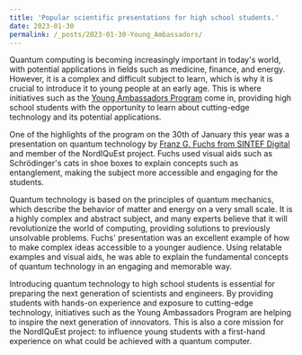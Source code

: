 ```yaml
---
title: 'Popular scientific presentations for high school students.'
date: 2023-01-30
permalink: /_posts/2023-01-30-Young_Ambassadors/
---
```


<!-- Popular scientific presentations for high school students. -->

Quantum computing is becoming increasingly important in today's world, with potential applications in fields such as medicine, finance, and energy.
However, it is a complex and difficult subject to learn, which is why it is crucial to introduce it to young people at an early age.
This is where initiatives such as the [Young Ambassadors Program](https://www.youngambassadors.no/) come in,
providing high school students with the opportunity to learn about cutting-edge technology and its potential applications.

One of the highlights of the program on the 30th of January this year was a presentation on quantum technology by [Franz G. Fuchs from SINTEF Digital](https://www.sintef.no/alle-ansatte/ansatt/franz.fuchs/)
and member of the NordIQuEst project. Fuchs used visual aids such as Schrödinger's cats in shoe boxes to explain concepts such as entanglement,
making the subject more accessible and engaging for the students.

Quantum technology is based on the principles of quantum mechanics, which describe the behavior of matter and energy on a very small scale.
It is a highly complex and abstract subject, and many experts believe that it will revolutionize the world of computing, providing solutions
to previously unsolvable problems. Fuchs' presentation was an excellent example of how to make complex ideas accessible to a younger audience.
Using relatable examples and visual aids, he was able to explain the fundamental concepts of quantum technology in an engaging and memorable way.

Introducing quantum technology to high school students is essential for preparing the next generation of scientists and engineers.
By providing students with hands-on experience and exposure to cutting-edge technology, initiatives such as the Young Ambassadors Program
are helping to inspire the next generation of innovators. This is also a core mission for the NordIQuEst project: to influence young students
with a first-hand experience on what could be achieved with a quantum computer.
